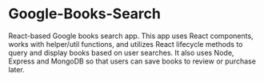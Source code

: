 # Google-Books-Search
React-based Google books search app. This app uses React components, works with helper/util functions, and utilizes React lifecycle methods to query and display books based on user searches. It also uses Node, Express and MongoDB so that users can save books to review or purchase later.
